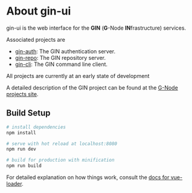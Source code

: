 # About gin-ui

gin-ui is the web interface for the **GIN** (**G**-Node **IN**frastructure) services.

Associated projects are
- [gin-auth](https://github.com/G-Node/gin-auth): The GIN authentication server.
- [gin-repo](https://github.com/G-Node/gin-repo): The GIN repository server.
- [gin-cli](https://github.com/G-Node/gin-cli): The GIN command line client.

All projects are currently at an early state of development

A detailed description of the GIN project can be found at the [G-Node projects site](g-node.github.io).

## Build Setup

``` bash
# install dependencies
npm install

# serve with hot reload at localhost:8080
npm run dev

# build for production with minification
npm run build
```

For detailed explanation on how things work, consult the [docs for vue-loader](http://vuejs.github.io/vue-loader).
